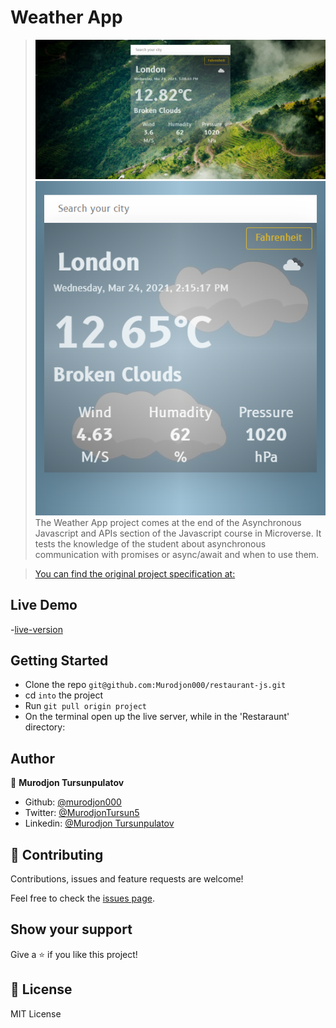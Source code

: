 # Weather App

> ![Weather App](./dist/image.png)
> ![Weather App for mobile](./dist/image1.png)
> The Weather App project comes at the end of the Asynchronous Javascript and APIs section of the Javascript course in Microverse. It tests the knowledge of the student about asynchronous communication with promises or async/await and when to use them.

> [You can find the original project specification at:](https://www.theodinproject.com/courses/javascript/lessons/weather-app)

## Live Demo

-[live-version](https://uzbek-kitchen.netlify.app/)

## Getting Started

- Clone the repo `git@github.com:Murodjon000/restaurant-js.git`
- cd `into` the project
- Run `git pull origin project`
- On the terminal open up the live server, while in the 'Restaraunt' directory:

## Author

👤 **Murodjon Tursunpulatov**

- Github: [@murodjon000](https://github.com/murodjon000)
- Twitter: [@MurodjonTursun5](https://twitter.com/MurodjonTursun5)
- Linkedin: [@Murodjon Tursunpulatov](https://www.linkedin.com/in/murodjon-tursunpulatov-5189481b3/)

## 🤝 Contributing

Contributions, issues and feature requests are welcome!

Feel free to check the [issues page](issues/).

## Show your support

Give a ⭐️ if you like this project!

## 📝 License

MIT License
